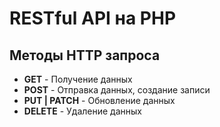 # RESTful API на PHP

## Методы HTTP запроса
- **GET** - Получение данных
- **POST** - Отправка данных, создание записи
- **PUT | PATCH** - Обновление данных
- **DELETE** - Удаление данных